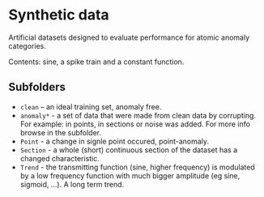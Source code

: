# Synthetic data
Artificial datasets designed to evaluate performance for atomic anomaly categories.

Contents: sine, a spike train and a constant function.

## Subfolders
- `clean` – an ideal training set, anomaly free.
- `anomaly*` - a set of data that were made from clean data by corrupting. For example: in points, in sections or noise was added. For more info browse in the subfolder.
 - `Point` - a change in signle point occured, point-anomaly.
 - `Section` - a whole (short) continuous section of the dataset has a changed characteristic.
 - `Trend` - the transmitting function (sine, higher frequency) is modulated by a low frequency function with much bigger amplitude (eg sine, sigmoid, ...). A long term trend. 
